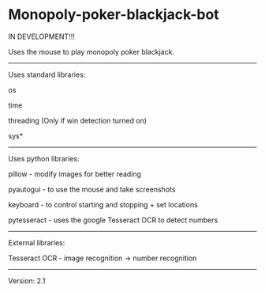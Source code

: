 # Monopoly-poker-blackjack-bot

IN DEVELOPMENT!!!

Uses the mouse to play monopoly poker blackjack.

---------------------------------------------------------------------

Uses standard libraries:

os

time

threading (Only if win detection turned on)

sys*

---------------------------------------------------------------------

Uses python libraries:

pillow - modify images for better reading

pyautogui - to use the mouse and take screenshots

keyboard - to control starting and stopping + set locations

pytesseract - uses the google Tesseract OCR to detect numbers

---------------------------------------------------------------------

External libraries:

Tesseract OCR - image recognition -> number recognition

---------------------------------------------------------------------

Version: 2.1
